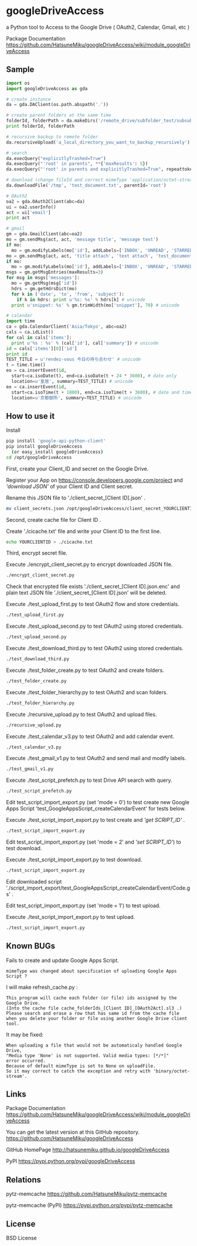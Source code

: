 googleDriveAccess
=================

a Python tool to Access to the Google Drive ( OAuth2, Calendar, Gmail, etc )

Package Documentation https://github.com/HatsuneMiku/googleDriveAccess/wiki/module_googleDriveAccess


Sample
------

``` python
import os
import googleDriveAccess as gda

# create instance
da = gda.DAClient(os.path.abspath('.'))

# create parent folders at the same time
folderId, folderPath = da.makeDirs('/remote_drive/subfolder_test/subsubfolder')
print folderId, folderPath

# recursive backup to remote folder
da.recursiveUpload('a_local_directory_you_want_to_backup_recursively')

# search
da.execQuery("explicitlyTrashed=True")
da.execQuery("'root' in parents", **{'maxResults': 5})
da.execQuery("'root' in parents and explicitlyTrashed=True", repeattoken=True, **{'maxResults': 500})

# download (change fileId and correct mimeType 'application/octet-stream' etc.)
da.downloadFile('/tmp', 'test_document.txt', parentId='root')

# OAuth2
oa2 = gda.OAuth2Client(abc=da)
ui = oa2.userInfo()
act = ui['email']
print act

# gmail
gm = gda.GmailClient(abc=oa2)
mo = gm.sendMsg(act, act, 'message title', 'message text')
if mo:
  mo = gm.modifyLabels(mo['id'], addLabels=['INBOX', 'UNREAD', 'STARRED'])
mo = gm.sendMsg(act, act, 'title attach', 'text attach', 'test_document.txt')
if mo:
  mo = gm.modifyLabels(mo['id'], addLabels=['INBOX', 'UNREAD', 'STARRED'])
msgs = gm.getMsgEntries(maxResults=3)
for msg in msgs['messages']:
  mo = gm.getMsg(msg['id'])
  hdrs = gm.getHdrsDict(mo)
  for k in ('date', 'to', 'from', 'subject'):
    if k in hdrs: print u'%s: %s' % hdrs[k] # unicode
  print u'snippet: %s' % gm.trimWidth(mo['snippet'], 70) # unicode

# calendar
import time
ca = gda.CalendarClient('Asia/Tokyo', abc=oa2)
cals = ca.idList()
for cal in cals['items']:
  print u'%s : %s' % (cal['id'], cal['summary']) # unicode
id = cals['items'][0]['id']
print id
TEST_TITLE = u'rendez-vous 今日の待ち合わせ' # unicode
t = time.time()
eo = ca.insertEvent(id,
  start=ca.isoDate(t), end=ca.isoDate(t + 24 * 3600), # date only
  location=u'皇居', summary=TEST_TITLE) # unicode
eo = ca.insertEvent(id,
  start=ca.isoTime(t + 1800), end=ca.isoTime(t + 3600), # date and time
  location=u'京都御所', summary=TEST_TITLE) # unicode
```


How to use it
-------------

Install

``` bash
pip install 'google-api-python-client'
pip install googleDriveAccess
  (or easy_install googleDriveAccess)
cd /opt/googleDriveAccess
```


First, create your Client_ID and secret on the Google Drive.

Register your App on https://console.developers.google.com/project
and *'download JSON'* of your Client ID and Client secret.

Rename this JSON file to './client_secret_[Client ID].json' .

``` bash
mv client_secrets.json /opt/googleDriveAccess/client_secret_YOURCLIENTID.json
```


Second, create cache file for Client ID .

Create './cicache.txt' file and write your Client ID to the first line.

``` bash
echo YOURCLIENTID > ./cicache.txt
```


Third, encrypt secret file.

Execute ./encrypt_client_secret.py to encrypt downloaded JSON file.

``` bash
./encrypt_client_secret.py
```


Check that encrypted file exists './client_secret_[Client ID].json.enc'
and plain text JSON file './client_secret_[Client ID].json' will be deleted.

Execute ./test_upload_first.py to test OAuth2 flow and store credentials.

``` bash
./test_upload_first.py
```


Execute ./test_upload_second.py to test OAuth2 using stored credentials.

``` bash
./test_upload_second.py
```


Execute ./test_download_third.py to test OAuth2 using stored credentials.

``` bash
./test_download_third.py
```


Execute ./test_folder_create.py to test OAuth2 and create folders.

``` bash
./test_folder_create.py
```


Execute ./test_folder_hierarchy.py to test OAuth2 and scan folders.

``` bash
./test_folder_hierarchy.py
```


Execute ./recursive_upload.py to test OAuth2 and upload files.

``` bash
./recursive_upload.py
```


Execute ./test_calendar_v3.py to test OAuth2 and add calendar event.

``` bash
./test_calendar_v3.py
```


Execute ./test_gmail_v1.py to test OAuth2 and send mail and modify labels.

``` bash
./test_gmail_v1.py
```


Execute ./test_script_prefetch.py to test Drive API search with query.

``` bash
./test_script_prefetch.py
```


Edit test_script_import_export.py (set 'mode = 0')
to test create new Google Apps Script
'test_GoogleAppsScript_createCalendarEvent' for tests below.

Execute ./test_script_import_export.py to test create and *'get SCRIPT_ID'* .

``` bash
./test_script_import_export.py
```


Edit test_script_import_export.py (set 'mode = 2' and *'set SCRIPT_ID'*)
to test download.

Execute ./test_script_import_export.py to test download.

``` bash
./test_script_import_export.py
```


Edit downloaded script
'./script_import_export/test_GoogleAppsScript_createCalendarEvent/Code.gs' .

Edit test_script_import_export.py (set 'mode = 1') to test upload.

Execute ./test_script_import_export.py to test upload.

``` bash
./test_script_import_export.py
```


Known BUGs
----------

Fails to create and update Google Apps Script.

```
mimeType was changed about specification of uploading Google Apps Script ?
```


I will make refresh_cache.py :

```
This program will cache each folder (or file) ids assigned by the Google Drive.
(Into the cache file cache_folderIds_[Client ID]_[OAuth2Act].sl3 .)
Please search and erase a row that has same id from the cache file
when you delete your folder or file using another Google Drive client tool.
```


It may be fixed:

```
When uploading a file that would not be automaticaly handled Google Drive,
"Media type 'None' is not supported. Valid media types: [*/*]"
error occurred.
Because of default mimeType is set to None on uploadFile.
So it may correct to catch the exception and retry with 'binary/octet-stream'.
```


Links
-----

Package Documentation https://github.com/HatsuneMiku/googleDriveAccess/wiki/module_googleDriveAccess

You can get the latest version at this GitHub repository.
https://github.com/HatsuneMiku/googleDriveAccess

GitHub HomePage http://hatsunemiku.github.io/googleDriveAccess

PyPI https://pypi.python.org/pypi/googleDriveAccess


Relations
---------

pytz-memcache https://github.com/HatsuneMiku/pytz-memcache

pytz-memcache (PyPI) https://pypi.python.org/pypi/pytz-memcache


License
-------

BSD License

